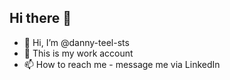 ## Hi there 👋
- 👋 Hi, I’m @danny-teel-sts
- 🏢 This is my work account
- 📫 How to reach me - message me via LinkedIn

<!--
**danny-teel-sts/danny-teel-sts** is a ✨ _special_ ✨ repository because its `README.md` (this file) appears on your GitHub profile.

Here are some ideas to get you started:

- 🔭 I’m currently working on ...
- 🌱 I’m currently learning ...
- 👯 I’m looking to collaborate on ...
- 🤔 I’m looking for help with ...
- 💬 Ask me about ...
- 📫 How to reach me: ...
- 😄 Pronouns: ...
- ⚡ Fun fact: ...
-->
